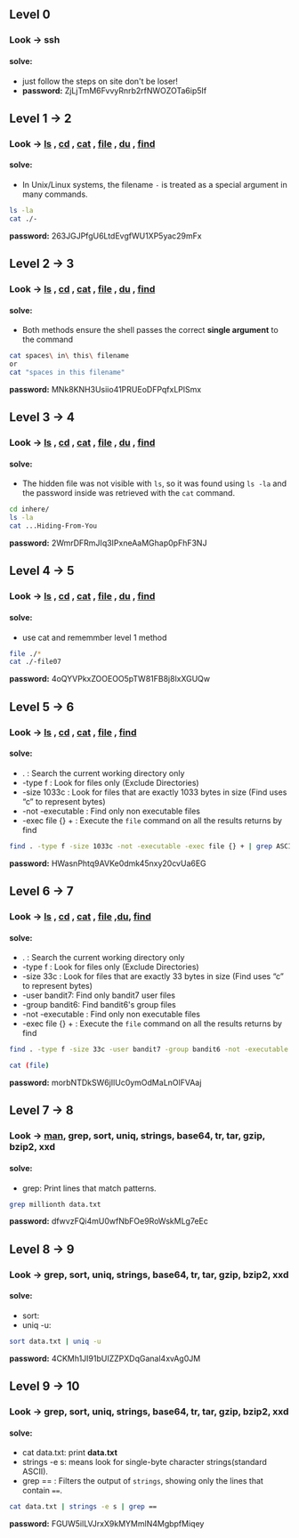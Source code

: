 ## Level 0
### Look -> ssh
#### solve: 
- just follow the steps on site don't be loser!
- **password:** ZjLjTmM6FvvyRnrb2rfNWOZOTa6ip5If

## Level 1 -> 2
### Look -> [ls](https://manpages.ubuntu.com/manpages/noble/man1/ls.1.html) , [cd](https://manpages.ubuntu.com/manpages/noble/man1/cd.1posix.html) , [cat](https://manpages.ubuntu.com/manpages/noble/man1/cat.1.html) , [file](https://manpages.ubuntu.com/manpages/noble/man1/file.1.html) , [du](https://manpages.ubuntu.com/manpages/noble/man1/du.1.html) , [find](https://manpages.ubuntu.com/manpages/noble/man1/find.1.html)
#### solve:
- In Unix/Linux systems, the filename `-` is treated as a special argument in many commands.
```bash
ls -la
cat ./-
```
**password:** 263JGJPfgU6LtdEvgfWU1XP5yac29mFx

## Level 2 -> 3
### Look -> [ls](https://manpages.ubuntu.com/manpages/noble/man1/ls.1.html) , [cd](https://manpages.ubuntu.com/manpages/noble/man1/cd.1posix.html) , [cat](https://manpages.ubuntu.com/manpages/noble/man1/cat.1.html) , [file](https://manpages.ubuntu.com/manpages/noble/man1/file.1.html) , [du](https://manpages.ubuntu.com/manpages/noble/man1/du.1.html) , [find](https://manpages.ubuntu.com/manpages/noble/man1/find.1.html)

#### solve:
- Both methods ensure the shell passes the correct **single argument** to the command
```bash
cat spaces\ in\ this\ filename
or
cat "spaces in this filename"
```
**password:** MNk8KNH3Usiio41PRUEoDFPqfxLPlSmx


## Level 3 -> 4
### Look -> [ls](https://manpages.ubuntu.com/manpages/noble/man1/ls.1.html) , [cd](https://manpages.ubuntu.com/manpages/noble/man1/cd.1posix.html) , [cat](https://manpages.ubuntu.com/manpages/noble/man1/cat.1.html) , [file](https://manpages.ubuntu.com/manpages/noble/man1/file.1.html) , [du](https://manpages.ubuntu.com/manpages/noble/man1/du.1.html) , [find](https://manpages.ubuntu.com/manpages/noble/man1/find.1.html)

#### solve:
- The hidden file was not visible with `ls`, so it was found using `ls -la` and the password inside was retrieved with the `cat` command.
```bash
cd inhere/
ls -la
cat ...Hiding-From-You
```
**password:** 2WmrDFRmJIq3IPxneAaMGhap0pFhF3NJ
## Level 4 -> 5
### Look -> [ls](https://manpages.ubuntu.com/manpages/noble/man1/ls.1.html) , [cd](https://manpages.ubuntu.com/manpages/noble/man1/cd.1posix.html) , [cat](https://manpages.ubuntu.com/manpages/noble/man1/cat.1.html) , [file](https://manpages.ubuntu.com/manpages/noble/man1/file.1.html) , [du](https://manpages.ubuntu.com/manpages/noble/man1/du.1.html) , [find](https://manpages.ubuntu.com/manpages/noble/man1/find.1.html)

#### solve:
- use cat and rememmber level 1 method
```bash
file ./*
cat ./-file07
```
**password:** 4oQYVPkxZOOEOO5pTW81FB8j8lxXGUQw

## Level 5 -> 6
### Look -> [ls](https://manpages.ubuntu.com/manpages/noble/man1/ls.1.html) , [cd](https://manpages.ubuntu.com/manpages/noble/man1/cd.1posix.html) , [cat](https://manpages.ubuntu.com/manpages/noble/man1/cat.1.html) , [file](https://manpages.ubuntu.com/manpages/noble/man1/file.1.html) , [find](https://manpages.ubuntu.com/manpages/noble/man1/find.1.html)

#### solve:
- . : Search the current working directory only
- -type f : Look for files only (Exclude Directories)
- -size 1033c : Look for files that are exactly 1033 bytes in size (Find uses “c” to represent bytes)
- -not -executable : Find only non executable files
- -exec file {} + : Execute the `file` command on all the results returns by find
```bash
find . -type f -size 1033c -not -executable -exec file {} + | grep ASCII
```
**password:** HWasnPhtq9AVKe0dmk45nxy20cvUa6EG 

## Level 6 -> 7
### Look -> [ls](https://manpages.ubuntu.com/manpages/noble/man1/ls.1.html) , [cd](https://manpages.ubuntu.com/manpages/noble/man1/cd.1posix.html) , [cat](https://manpages.ubuntu.com/manpages/noble/man1/cat.1.html) , [file](https://manpages.ubuntu.com/manpages/noble/man1/file.1.html) ,[du](https://manpages.ubuntu.com/manpages/noble/man1/du.1.html), [find](https://manpages.ubuntu.com/manpages/noble/man1/find.1.html)

#### solve: 
- . : Search the current working directory only
- -type f : Look for files only (Exclude Directories)
- -size 33c : Look for files that are exactly 33 bytes in size (Find uses “c” to represent bytes)
- -user bandit7: Find only bandit7 user files
- -group bandit6: Find bandit6's group files
- -not -executable : Find only non executable files
- -exec file {} + : Execute the `file` command on all the results returns by find
```bash
find . -type f -size 33c -user bandit7 -group bandit6 -not -executable -exec file {} + | grep ASCII

cat (file)

```
**password:** morbNTDkSW6jIlUc0ymOdMaLnOlFVAaj

## Level 7 -> 8
### Look -> [man](https://manpages.ubuntu.com/manpages/noble/man1/man.1.html), grep, sort, uniq, strings, base64, tr, tar, gzip, bzip2, xxd

#### solve:
- grep: Print lines that match patterns.

```bash
grep millionth data.txt
```
**password:** dfwvzFQi4mU0wfNbFOe9RoWskMLg7eEc

## Level 8 -> 9
### Look -> grep, sort, uniq, strings, base64, tr, tar, gzip, bzip2, xxd

#### solve: 
- sort:
- uniq -u:
```bash
sort data.txt | uniq -u
```
**password:** 4CKMh1JI91bUIZZPXDqGanal4xvAg0JM

## Level 9 -> 10
### Look -> grep, sort, uniq, strings, base64, tr, tar, gzip, bzip2, xxd

#### solve:
- cat data.txt: print **data.txt**
- strings -e s: means look for single-byte character strings(standard ASCII).
- grep == : Filters the output of `strings`, showing only the lines that contain `==`.

```bash
cat data.txt | strings -e s | grep ==
```
**password:** FGUW5ilLVJrxX9kMYMmlN4MgbpfMiqey